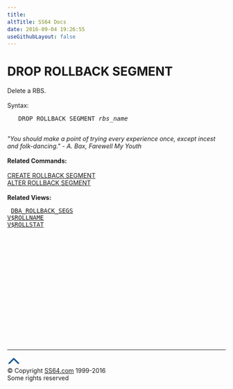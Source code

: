 ```yaml
---
title:
altTitle: SS64 Docs
date: 2016-09-04 19:26:55
useGithubLayout: false
---
```

<!-- #BeginLibraryItem "/Library/head_ora.lbi" --><!-- #EndLibraryItem --><h1>DROP ROLLBACK SEGMENT</h1> 
<p>Delete a RBS.<br>
  <br>
  Syntax:</p>
<pre>   DROP ROLLBACK SEGMENT <i>rbs_name</i>

</pre>
<p><span class="quote"><i>"You should make a point of trying every experience once, except incest and folk-dancing." - A.  Bax, Farewell My Youth</i></span><br>
<br>
<b>Related Commands:</b><br>
<br>
<a href="rollback_c.html">CREATE ROLLBACK SEGMENT</a> <br>
<a href="rollback_a.html">ALTER ROLLBACK SEGMENT</a><br>
<b><br>
</b><b>Related Views:</b></p>
<pre> <a href="../orad/DBA_ROLLBACK_SEGS.html">DBA_ROLLBACK_SEGS</a>
<a href="../orav/V$ROLLNAME.html">V$ROLLNAME</a>
<a href="../orav/V$ROLLSTAT.html">V$ROLLSTAT</a> 
</pre><!-- #BeginLibraryItem "/Library/foot_ora.lbi" --><p>
<!-- oracle-footer -->
<ins class="adsbygoogle" style="display:inline-block;width:300px;height:250px" data-ad-client="ca-pub-6140977852749469" data-ad-slot="4275490898"></ins>
<script>
(adsbygoogle = window.adsbygoogle || []).push({});
</script></p>
<hr>
<div id="bl" class="footer"><a href="rollback_d.html#"><img src="../images/top.png" width="30" height="22" alt="Back to the Top"></a></div>
<div id="br" class="footer, tagline">© Copyright <a href="http://ss64.com/">SS64.com</a> 1999-2016<br>
Some rights reserved</div><!-- #EndLibraryItem -->

